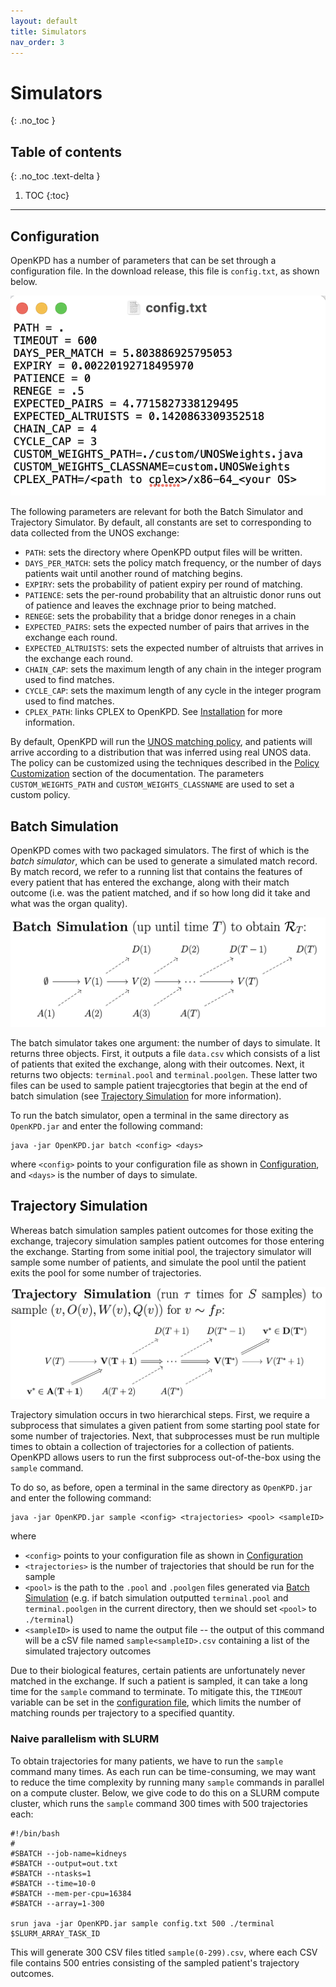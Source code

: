 ```yaml
---
layout: default
title: Simulators
nav_order: 3
---
```


# Simulators
{: .no_toc }

## Table of contents
{: .no_toc .text-delta }

1. TOC
{:toc}

---
## Configuration

OpenKPD has a number of parameters that can be set through a configuration file. In the download release, this file is `config.txt`, as shown below.

![config](config_img.png)

The following parameters are relevant for both the Batch Simulator and Trajectory Simulator. By default, all constants are set to corresponding to data collected from the UNOS exchange:

- `PATH`: sets the directory where OpenKPD output files will be written. 
- `DAYS_PER_MATCH`: sets the policy match frequency, or the number of days patients wait until another round of matching begins.
- `EXPIRY`: sets the probability of patient expiry per round of matching. 
- `PATIENCE`: sets the per-round probability that an altruistic donor runs out of patience and leaves the exchnage prior to being matched.
- `RENEGE`: sets the probability that a bridge donor reneges in a chain
- `EXPECTED_PAIRS`: sets the expected number of pairs that arrives in the exchange each round.
- `EXPECTED_ALTRUISTS`: sets the expected number of altruists that arrives in the exchange each round.
- `CHAIN_CAP`: sets the maximum length of any chain in the integer program used to find matches.
- `CYCLE_CAP`: sets the maximum length of any cycle in the integer program used to find matches.
- `CPLEX_PATH`: links CPLEX to OpenKPD. See [Installation](https://openkpd.org/docs/installation/) for more information.

By default, OpenKPD will run the [UNOS matching policy](https://optn.transplant.hrsa.gov/media/3239/20191011_kidney_kpd_priority_points.pdf), and patients will arrive according to a distribution that was inferred using real UNOS data. The policy can be customized using the techniques described in the [Policy Customization](https://openkpd.org/docs/customization/) section of the documentation. The parameters `CUSTOM_WEIGHTS_PATH` and `CUSTOM_WEIGHTS_CLASSNAME` are used to set a custom policy.


## Batch Simulation

OpenKPD comes with two packaged simulators. The first of which is the _batch simulator_, which can be used to generate a simulated match record. By match record, we refer to a running list that contains the features of every patient that has entered the exchange, along with their match outcome (i.e. was the patient matched, and if so how long did it take and what was the organ quality). 

![batch](batch.png)


The batch simulator takes one argument: the number of days to simulate. It returns three objects. First, it outputs a file `data.csv` which consists of a list of patients that exited the exchange, along with their outcomes. Next, it returns two objects: `terminal.pool` and `terminal.poolgen`. These latter two files can be used to sample patient trajecgtories that begin at the end of batch simulation (see [Trajectory Simulation](#trajectory-simulation) for more information). 

To run the batch simulator, open a terminal in the same directory as `OpenKPD.jar` and enter the following command:

```
java -jar OpenKPD.jar batch <config> <days>
```

where `<config>` points to your configuration file as shown in [Configuration](#configuration), and `<days>` is the number of days to simulate.


## Trajectory Simulation

Whereas batch simulation samples patient outcomes for those exiting the exchange, trajecory simulation samples patient outcomes for those entering the exchange. Starting from some initial pool, the trajectory simulator will sample some number of patients, and simulate the pool until the patient exits the pool for some number of trajectories.

![trajectory](trajectory.png)

Trajectory simulation occurs in two hierarchical steps. First, we require a subprocess that simulates a given patient from some starting pool state for some number of trajectories. Next, that subprocesses must be run multiple times to obtain a collection of trajectories for a collection of patients. OpenKPD allows users to run the first subprocess out-of-the-box using the `sample` command. 

To do so, as before, open a terminal in the same directory as `OpenKPD.jar` and enter the following command: 

```
java -jar OpenKPD.jar sample <config> <trajectories> <pool> <sampleID>
```

where 
- `<config>` points to your configuration file as shown in [Configuration](#configuration)
- `<trajectories>` is the number of trajectories that should be run for the sample
- `<pool>` is the path to the `.pool` and `.poolgen` files generated via [Batch Simulation](#batch-simulation) (e.g. if batch simulation outputted `terminal.pool` and `terminal.poolgen` in the current directory, then we should set `<pool>` to `./terminal`)
- `<sampleID>` is used to name the output file -- the output of this command will be a cSV file named `sample<sampleID>.csv` containing a list of the simulated trajectory outcomes

Due to their biological features, certain patients are unfortunately never matched in the exchange. If such a patient is sampled, it can take a long time for the `sample` command to terminate. To mitigate this, the `TIMEOUT` variable can be set in the [configuration file](#configuration), which limits the number of matching rounds per trajectory to a specified quantity.

### Naive parallelism with SLURM

To obtain trajectories for many patients, we have to run the `sample` command many times. As each run can be time-consuming, we may want to reduce the time complexity by running many `sample` commands in parallel on a compute cluster. Below, we give code to do this on a SLURM compute cluster, which runs the `sample` command 300 times with 500 trajectories each:

``` 
#!/bin/bash
#
#SBATCH --job-name=kidneys
#SBATCH --output=out.txt
#SBATCH --ntasks=1
#SBATCH --time=10-0
#SBATCH --mem-per-cpu=16384
#SBATCH --array=1-300

srun java -jar OpenKPD.jar sample config.txt 500 ./terminal $SLURM_ARRAY_TASK_ID
```

This will generate 300 CSV files titled `sample(0-299).csv`, where each CSV file contains 500 entries consisting of the sampled patient's trajectory outcomes. 